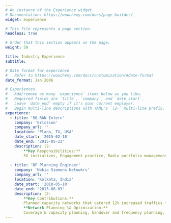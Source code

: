 ```yaml
---
# An instance of the Experience widget.
# Documentation: https://wowchemy.com/docs/page-builder/
widget: experience

# This file represents a page section.
headless: true

# Order that this section appears on the page.
weight: 50

title: Industry Experience
subtitle:

# Date format for experience
#   Refer to https://wowchemy.com/docs/customization/#date-format
date_format: Jan 2006

# Experiences.
#   Add/remove as many `experience` items below as you like.
#   Required fields are `title`, `company`, and `date_start`.
#   Leave `date_end` empty if it's your current employer.
#   Begin multi-line descriptions with YAML's `|2-` multi-line prefix.
experience:
  - title: '5G RAN Intern'
    company: 'Ericsson'
    company_url: ''
    location: 'Plano, TX, USA'
    date_start: '2015-02-10'
    date_end: '2015-05-23'
    description: |2-
        **Key Responsibilities:**
        5G initiatives, Engagement practice, Radio portfolio management activities, Mobile broadband 
        
  - title: 'RF Planning Engineer'
    company: 'Nokia Siemens Netowkrs'
    company_url: ''
    location: 'Kolkata, India'
    date_start: '2010-05-10'
    date_end: '2013-08-03'
    description: |2-
        **Key Contributions:**
        Planned capacity networks that catered 12% increased traffics for the Vodafone account within a single quarter. Was the key resource to develop data visualization and mining for network and business analysis.        
        **Network Planning \& Optimization:**
        Coverage & capacity planning, handover and frequency planning, network dimensioning, KPI provisioning, Dashboard validation, customer complain solution, budgeting for capacity enhancement, customer engagement practice.
---
```

